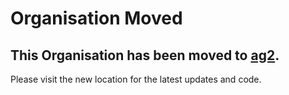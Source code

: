 # Organisation Moved

## This Organisation has been moved to [ag2](https://github.com/ag2ai).

Please visit the new location for the latest updates and code.

